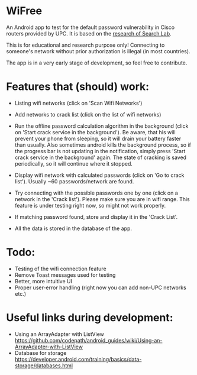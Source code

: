 # WiFree

An Android app to test for the default password vulnerability in Cisco routers provided by UPC. It is based on the [research of Search Lab](http://www.search-lab.hu/advisories/secadv-20150720).

This is for educational and research purpose only! Connecting to someone's network without prior authorization is illegal (in most countries).

The app is in a very early stage of development, so feel free to contribute.

# Features that (should) work:

* Listing wifi networks (click on 'Scan Wifi Networks')
* Add networks to crack list (click on the list of wifi networks)
* Run the offline password calculation algorithm in the background (click on 'Start crack service in the background'). Be aware, that his will prevent your phone from sleeping, so it will drain your battery faster than usually. Also sometimes android kills the background process, so if the progress bar is not updating in the notification, simply press 'Start crack service in the background' again. The state of cracking is saved periodically, so it will continue where it stopped. 
* Display wifi network with calculated passwords (click on 'Go to crack list'). Usually ~60 passwords/network are found.
* Try connecting with the possible passwords one by one (click on a network in the 'Crack list'). Please make sure you are in wifi range. This feature is under testing right now, so might not work properly.
* If matching password found, store and display it in the 'Crack List'.

* All the data is stored in the database of the app.

# Todo:

* Testing of the wifi connection feature
* Remove Toast messages used for testing
* Better, more intuitive UI
* Proper user-error handling (right now you can add non-UPC networks etc.)

# Useful links during development:

* Using an ArrayAdapter with ListView https://github.com/codepath/android_guides/wiki/Using-an-ArrayAdapter-with-ListView
* Database for storage https://developer.android.com/training/basics/data-storage/databases.html 